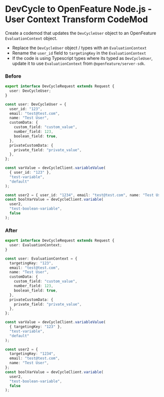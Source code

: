 # DevCycle to OpenFeature Node.js - User Context Transform CodeMod

Create a codemod that updates the `DevCycleUser` object to an OpenFeature `EvaluationContext` object.

- Replace the `DevCycleUser` object / types with an `EvaluationContext`
- Rename the `user_id` field to `targetingKey` in the `EvaluationContext`
- If the code is using Typescript types where its typed as `DevCycleUser`, update it to use `EvaluationContext` from `@openfeature/server-sdk`.

### Before

```ts
export interface DevCycleRequest extends Request {
  user: DevCycleUser;
}

const user: DevCycleUser = {
  user_id: "123",
  email: "test@test.com",
  name: "Test User",
  customData: {
    custom_field: "custom_value",
    number_field: 123,
    boolean_field: true,
  },
  privateCustomData: {
    private_field: "private_value",
  },
};

const varValue = devCycleClient.variableValue(
  { user_id: "123" },
  "test-variable",
  "default"
);

const user2 = { user_id: "1234", email: "test@test.com", name: "Test User" };
const boolVarValue = devCycleClient.variable(
  user2,
  "test-boolean-variable",
  false
);
```

### After

```ts
export interface DevCycleRequest extends Request {
  user: EvaluationContext;
}

const user: EvaluationContext = {
  targetingKey: "123",
  email: "test@test.com",
  name: "Test User",
  customData: {
    custom_field: "custom_value",
    number_field: 123,
    boolean_field: true,
  },
  privateCustomData: {
    private_field: "private_value",
  },
};

const varValue = devCycleClient.variableValue(
  { targetingKey: "123" },
  "test-variable",
  "default"
);

const user2 = {
  targetingKey: "1234",
  email: "test@test.com",
  name: "Test User",
};
const boolVarValue = devCycleClient.variable(
  user2,
  "test-boolean-variable",
  false
);
```
